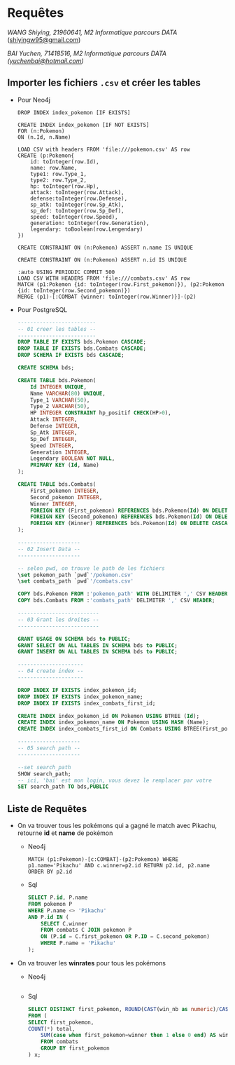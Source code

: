 # Requêtes

*WANG Shiying, 21960641, M2 Informatique parcours DATA*  (shiyingw95@gmail.com)

*BAI Yuchen, 71418516,  M2 Informatique parcours DATA (yuchenbai@hotmail.com)*



## Importer les fichiers  ```.csv``` et créer les tables

* Pour Neo4j

  ```cypher
  DROP INDEX index_pokemon [IF EXISTS]
  ```

  ```cypher
  CREATE INDEX index_pokemon [IF NOT EXISTS]
  FOR (n:Pokemon)
  ON (n.Id, n.Name)
  ```

  ```cypher
  LOAD CSV with headers FROM 'file:///pokemon.csv' AS row
  CREATE (p:Pokemon{
      id: toInteger(row.Id),
      name: row.Name,
      type1: row.Type_1,
      type2: row.Type_2,
      hp: toInteger(row.Hp),
      attack: toInteger(row.Attack),
      defense:toInteger(row.Defense),
      sp_atk: toInteger(row.Sp_Atk),
      sp_def: toInteger(row.Sp_Def),
      speed: toInteger(row.Speed),
      generation: toInteger(row.Generation),
      legendary: toBoolean(row.Lengendary)
  })
  ```

  ```cypher
  CREATE CONSTRAINT ON (n:Pokemon) ASSERT n.name IS UNIQUE
  ```

  ```cypher
  CREATE CONSTRAINT ON (n:Pokemon) ASSERT n.id IS UNIQUE
  ```

  ```cypher
  :auto USING PERIODIC COMMIT 500
  LOAD CSV WITH HEADERS FROM 'file:///combats.csv' AS row
  MATCH (p1:Pokemon {id: toInteger(row.First_pokemon)}), (p2:Pokemon {id: toInteger(row.Second_pokemon)})
  MERGE (p1)-[:COMBAT {winner: toInteger(row.Winner)}]-(p2)
  ```

* Pour PostgreSQL

  ```sql
  -------------------------
  -- 01 creer les tables --
  -------------------------
  DROP TABLE IF EXISTS bds.Pokemon CASCADE;
  DROP TABLE IF EXISTS bds.Combats CASCADE;
  DROP SCHEMA IF EXISTS bds CASCADE;
  
  CREATE SCHEMA bds;
  
  CREATE TABLE bds.Pokemon(
      Id INTEGER UNIQUE,
      Name VARCHAR(80) UNIQUE,
      Type_1 VARCHAR(50),
      Type_2 VARCHAR(50),
      HP INTEGER CONSTRAINT hp_positif CHECK(HP>0),
      Attack INTEGER,
      Defense INTEGER,
      Sp_Atk INTEGER,
      Sp_Def INTEGER,
      Speed INTEGER,
      Generation INTEGER,
      Legendary BOOLEAN NOT NULL,
      PRIMARY KEY (Id, Name)
  );
  
  CREATE TABLE bds.Combats(
      First_pokemon INTEGER,
      Second_pokemon INTEGER,
      Winner INTEGER,
      FOREIGN KEY (First_pokemon) REFERENCES bds.Pokemon(Id) ON DELETE CASCADE,
      FOREIGN KEY (Second_pokemon) REFERENCES bds.Pokemon(Id) ON DELETE CASCADE,
      FOREIGN KEY (Winner) REFERENCES bds.Pokemon(Id) ON DELETE CASCADE
  );
  
  --------------------
  -- 02 Insert Data --
  --------------------
  
  -- selon pwd, on trouve le path de les fichiers
  \set pokemon_path `pwd`'/pokemon.csv'
  \set combats_path `pwd`'/combats.csv'
  
  COPY bds.Pokemon FROM :'pokemon_path' WITH DELIMITER ',' CSV HEADER;
  COPY bds.Combats FROM :'combats_path' DELIMITER ',' CSV HEADER;
  
  --------------------------
  -- 03 Grant les droites --
  --------------------------
  
  GRANT USAGE ON SCHEMA bds to PUBLIC;
  GRANT SELECT ON ALL TABLES IN SCHEMA bds to PUBLIC;
  GRANT INSERT ON ALL TABLES IN SCHEMA bds to PUBLIC;
  
  ---------------------
  -- 04 create index --
  ---------------------
  
  DROP INDEX IF EXISTS index_pokemon_id;
  DROP INDEX IF EXISTS index_pokemon_name;
  DROP INDEX IF EXISTS index_combats_first_id;
  
  CREATE INDEX index_pokemon_id ON Pokemon USING BTREE (Id);
  CREATE INDEX index_pokemon_name ON Pokemon USING HASH (Name);
  CREATE INDEX index_combats_first_id ON Combats USING BTREE(First_pokemon);
  
  --------------------
  -- 05 search path --
  --------------------
  
  --set search_path
  SHOW search_path;
  -- ici, 'bai' est mon login, vous devez le remplacer par votre
  SET search_path TO bds,PUBLIC
  ```

  

## Liste de Requêtes

- On va trouver tous les pokémons qui a gagné le match avec Pikachu, retourne **id** et **name** de pokémon
  - Neo4j

    ```cypher
    MATCH (p1:Pokemon)-[c:COMBAT]-(p2:Pokemon) WHERE p1.name='Pikachu' AND c.winner=p2.id RETURN p2.id, p2.name ORDER BY p2.id
    ```

  - Sql

    ```sql
    SELECT P.id, P.name 
    FROM pokemon P
    WHERE P.name <> 'Pikachu' 
    AND P.id IN (
    	SELECT C.winner
    	FROM combats C JOIN pokemon P
    	ON (P.id = C.first_pokemon OR P.ID = C.second_pokemon)
    	WHERE P.name = 'Pikachu'
    );
    ```

- On va trouver les **winrates** pour tous les pokémons

  - Neo4j

    ```
    
    ```

  - Sql

    ```sql
    SELECT DISTINCT first_pokemon, ROUND(CAST(win_nb as numeric)/CAST(total as numeric),2) AS Winrate
    FROM (
    SELECT first_pokemon,
    COUNT(*) total,
        SUM(case when first_pokemon=winner then 1 else 0 end) AS win_nb
        FROM combats
        GROUP BY first_pokemon
    ) x;
    ```
